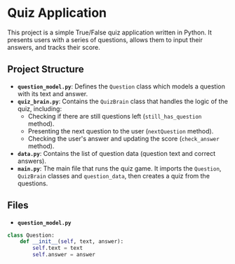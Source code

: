 # Quiz Application

This project is a simple True/False quiz application written in Python. It presents users with a series of questions, allows them to input their answers, and tracks their score.

## Project Structure

- **`question_model.py`**: Defines the `Question` class which models a question with its text and answer.
- **`quiz_brain.py`**: Contains the `QuizBrain` class that handles the logic of the quiz, including:
  - Checking if there are still questions left (`still_has_question` method).
  - Presenting the next question to the user (`nextQuestion` method).
  - Checking the user's answer and updating the score (`check_answer` method).
- **`data.py`**: Contains the list of question data (question text and correct answers).
- **`main.py`**: The main file that runs the quiz game. It imports the `Question`, `QuizBrain` classes and `question_data`, then creates a quiz from the questions.

## Files

- **`question_model.py`**

```python
class Question:
    def __init__(self, text, answer):
        self.text = text
        self.answer = answer
